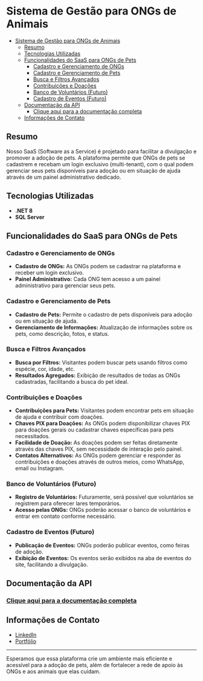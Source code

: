 # Sistema de Gestão para ONGs de Animais


- [Sistema de Gestão para ONGs de Animais](#sistema-de-gest-o-para-ongs-de-animais)
  * [Resumo](#resumo)
  * [Tecnologias Utilizadas](#tecnologias-utilizadas)
  * [Funcionalidades do SaaS para ONGs de Pets](#funcionalidades-do-saas-para-ongs-de-pets)
    + [Cadastro e Gerenciamento de ONGs](#cadastro-e-gerenciamento-de-ongs)
    + [Cadastro e Gerenciamento de Pets](#cadastro-e-gerenciamento-de-pets)
    + [Busca e Filtros Avançados](#busca-e-filtros-avançados)
    + [Contribuições e Doações](#contribuições-e-doações)
    + [Banco de Voluntários (Futuro)](#banco-de-voluntários-futuro)
    + [Cadastro de Eventos (Futuro)](#cadastro-de-eventos-futuro)
  * [Documentação da API](#documentação-da-api)
    + [Clique aqui para a documentação completa](https://github.com/AlarconVinicius/sistema-de-gestao-para-ong-de-animais/wiki)
  * [Informações de Contato](#informa-es-de-contato)

## Resumo
Nosso SaaS (Software as a Service) é projetado para facilitar a divulgação e promover a adoção de pets. A plataforma permite que ONGs de pets se cadastrem e recebam um login exclusivo (multi-tenant), com o qual podem gerenciar seus pets disponíveis para adoção ou em situação de ajuda através de um painel administrativo dedicado.
## Tecnologias Utilizadas
- **.NET 8**
- **SQL Server**
## Funcionalidades do SaaS para ONGs de Pets

### Cadastro e Gerenciamento de ONGs
- **Cadastro de ONGs:** As ONGs podem se cadastrar na plataforma e receber um login exclusivo.
- **Painel Administrativo:** Cada ONG tem acesso a um painel administrativo para gerenciar seus pets.

### Cadastro e Gerenciamento de Pets
- **Cadastro de Pets:** Permite o cadastro de pets disponíveis para adoção ou em situação de ajuda.
- **Gerenciamento de Informações:** Atualização de informações sobre os pets, como descrição, fotos, e status.

### Busca e Filtros Avançados
- **Busca por Filtros:** Visitantes podem buscar pets usando filtros como espécie, cor, idade, etc.
- **Resultados Agregados:** Exibição de resultados de todas as ONGs cadastradas, facilitando a busca do pet ideal.

### Contribuições e Doações
- **Contribuições para Pets:** Visitantes podem encontrar pets em situação de ajuda e contribuir com doações.
- **Chaves PIX para Doações:** As ONGs podem disponibilizar chaves PIX para doações gerais ou cadastrar chaves específicas para pets necessitados.
- **Facilidade de Doação:** As doações podem ser feitas diretamente através das chaves PIX, sem necessidade de interação pelo painel.
- **Contatos Alternativos:** As ONGs podem gerenciar e responder às contribuições e doações através de outros meios, como WhatsApp, email ou Instagram.

### Banco de Voluntários (Futuro)
- **Registro de Voluntários:** Futuramente, será possível que voluntários se registrem para oferecer lares temporários.
- **Acesso pelas ONGs:** ONGs poderão acessar o banco de voluntários e entrar em contato conforme necessário.

### Cadastro de Eventos (Futuro)
- **Publicação de Eventos:** ONGs poderão publicar eventos, como feiras de adoção.
- **Exibição de Eventos:** Os eventos serão exibidos na aba de eventos do site, facilitando a divulgação.

## Documentação da API
### [Clique aqui para a documentação completa](https://github.com/AlarconVinicius/sistema-de-gestao-para-ong-de-animais/wiki)

## Informações de Contato

- [LinkedIn](https://www.linkedin.com/in/vinicius-alarcon/)
- [Portfólio](https://github.com/AlarconVinicius)

---

Esperamos que essa plataforma crie um ambiente mais eficiente e acessível para a adoção de pets, além de fortalecer a rede de apoio às ONGs e aos animais que elas cuidam.
